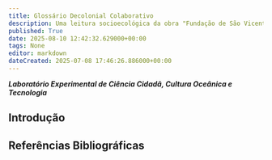 ```yaml
---
title: Glossário Decolonial Colaborativo
description: Uma leitura socioecológica da obra "Fundação de São Vicente" em 2025
published: True
date: 2025-08-10 12:42:32.629000+00:00
tags: None
editor: markdown
dateCreated: 2025-07-08 17:46:26.886000+00:00
---
```


***Laboratório Experimental de Ciência Cidadã, Cultura Oceânica e Tecnologia***


## **Introdução**



## Referências Bibliográficas






